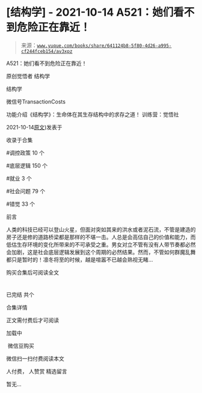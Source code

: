 # [结构学] - 2021-10-14 A521：她们看不到危险正在靠近！

> 来源：[`www.yuque.com/books/share/641124b8-5f80-4d26-a995-cf244fceb154/av3xpz`](https://www.yuque.com/books/share/641124b8-5f80-4d26-a995-cf244fceb154/av3xpz)



A521：她们看不到危险正在靠近！ 

原创觉悟者 结构学 

结构学 

微信号TransactionCosts 

功能介绍《结构学》：生命体在其生存结构中的求存之道！ 训练营：觉悟社 

2021-10-14[原文](https://mp.weixin.qq.com/s?__biz=MzIzMDYwOTM0Mg==&mid=2247486519&idx=1&sn=7520068e7c48a1681d579d115c2b86e8&chksm=e8b194e6dfc61df026b3e05bc3a7c14cd5a27fcb52592279d06186ac692d653c7f7c2b64f491#rd))发表于 

收录于合集 

#调控政策 10 个 

#底层逻辑 150 个 

#就业 3 个 

#社会问题 79 个 

#错觉 33 个 

前言 

人类的科技已经可以登山火星，但面对突如其来的洪水或者泥石流，不管是建造的房子还是修的道路桥梁都是那样的不堪一击。人总是会高估自己的价值和能力，而低估生存环境的变化所带来的不可承受之重。男女对立不管有没有人带节奏都必然会加剧，这是社会底层逻辑发展到这个周期的必然结果。然而，不管如何群魔乱舞都只是暂时的！凛冬将至的时候，越是喧嚣不已越会熟视无睹… 

购买合集后可阅读全文 

# 

已完结 共个 

合集详情 

正文需付费后才可阅读 

加载中 

 微信豆购买 

微信扫一扫付费阅读本文 

人付费， 人赞赏 <ne-h3 id="hMtWV" data-lake-id="hMtWV"><ne-heading-ext><ne-heading-anchor></ne-heading-anchor><ne-heading-fold></ne-heading-fold></ne-heading-ext><ne-heading-content>精选留言</ne-heading-content></ne-h3> 

暂无...